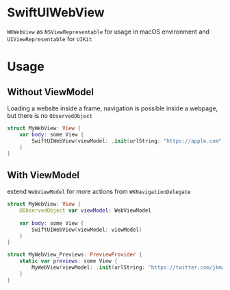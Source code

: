# SwiftUIWebView

`WKWebView` as  `NSViewRepresentable` for usage in macOS environment and `UIViewRepresentable` for `UIKit`

# Usage 

## Without ViewModel

Loading a website inside a frame, navigation is possible inside a webpage, but there is no `ObservedObject`

```swift
struct MyWebView: View {
    var body: some View {
        SwiftUIWebView(viewModel: .init(urlString: "https://apple.com")!)
    }
}
```

## With ViewModel

extend `WebViewModel` for more actions from `WKNavigationDelegate` 


```swift
struct MyWebView: View {
    @ObservedObject var viewModel: WebViewModel
	
    var body: some View {
        SwiftUIWebView(viewModel: viewModel)
    }
}

struct MyWebView_Previews: PreviewProvider {
    static var previews: some View {
        MyWebView(viewModel: .init(urlString: "https://twitter.com/jkmazur")!)
    }
}
```
